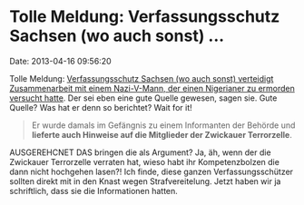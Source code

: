 Tolle Meldung: Verfassungsschutz Sachsen (wo auch sonst) \...
=============================================================

Date: 2013-04-16 09:56:20

Tolle Meldung: [Verfassungsschutz Sachsen (wo auch sonst) verteidigt
Zusammenarbeit mit einem Nazi-V-Mann, der einen Nigerianer zu ermorden
versucht hatte](http://ml.spiegel.de/article.do?id=894513). Der sei eben
eine gute Quelle gewesen, sagen sie. Gute Quelle? Was hat er denn so
berichtet? Wait for it!

> Er wurde damals im Gefängnis zu einem Informanten der Behörde und
> **lieferte auch Hinweise auf die Mitglieder der Zwickauer
> Terrorzelle**.

AUSGEREHCNET DAS bringen die als Argument? Ja, äh, wenn der die
Zwickauer Terrorzelle verraten hat, wieso habt ihr Kompetenzbolzen die
dann nicht hochgehen lasen?! Ich finde, diese ganzen Verfassungsschützer
sollten direkt mit in den Knast wegen Strafvereitelung. Jetzt haben wir
ja schriftlich, dass sie die Informationen hatten.
